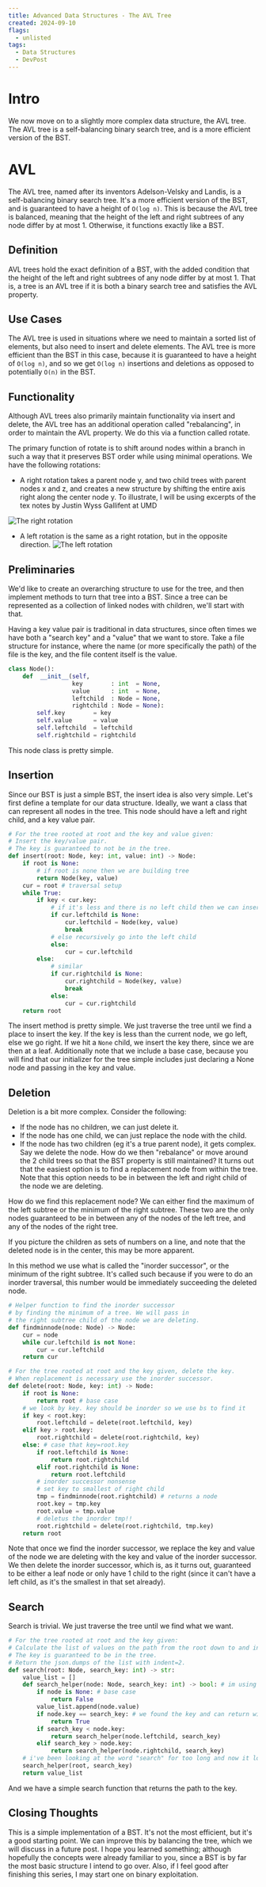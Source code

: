 ```yaml
---
title: Advanced Data Structures - The AVL Tree
created: 2024-09-10
flags:
  - unlisted
tags: 
  - Data Structures
  - DevPost
---
```


# Intro
We now move on to a slightly more complex data structure, the AVL tree. The AVL tree is a self-balancing binary search tree, and is a more efficient version of the BST.

# AVL
The AVL tree, named after its inventors Adelson-Velsky and Landis, is a self-balancing binary search tree. It's a more efficient version of the BST, and is guaranteed to have a height of `O(log n)`. This is because the AVL tree is balanced, meaning that the height of the left and right subtrees of any node differ by at most 1. Otherwise, it functions exactly like a BST.

## Definition
AVL trees hold the exact definition of a BST, with the added condition that the height of the left and right subtrees of any node differ by at most 1. That is, a tree is an AVL tree if it is both a binary search tree and satisfies the AVL property.

## Use Cases
The AVL tree is used in situations where we need to maintain a sorted list of elements, but also need to insert and delete elements. The AVL tree is more efficient than the BST in this case, because it is guaranteed to have a height of `O(log n)`, and so we get `O(log n)` insertions and deletions as opposed to potentially `O(n)` in the BST.

## Functionality
Although AVL trees also primarily maintain functionality via insert and delete, the AVL tree has an additional operation called "rebalancing", in order to maintain the AVL property. We do this via a function called rotate.

The primary function of rotate is to shift around nodes within a branch in such a way that it preserves BST order while using minimal operations. We have the following rotations:
- A right rotation takes a parent node y, and two child trees with parent nodes x and z, and creates a new structure by shifting the entire axis right along the center node y. To illustrate, I will be using excerpts of the tex notes by Justin Wyss Gallifent at UMD

![The right rotation](right.png)

- A left rotation is the same as a right rotation, but in the opposite direction.
![The left rotation](left.png)



## Preliminaries
We'd like to create an overarching structure to use for the tree, and then implement methods to turn that tree into a BST. Since a tree can be represented as a collection of linked nodes with children, we'll start with that.

Having a key value pair is traditional in data structures, since often times we have both a "search key" and a "value" that we want to store. Take a file structure for instance, where the name (or more specifically the path) of the file is the key, and the file content itself is the value.

```python
class Node():
    def  __init__(self,
                  key        : int  = None,
                  value      : int  = None,
                  leftchild  : Node = None,
                  rightchild : Node = None):
        self.key        = key
        self.value      = value
        self.leftchild  = leftchild
        self.rightchild = rightchild
```
This node class is pretty simple.

## Insertion
Since our BST is just a simple BST, the insert idea is also very simple. Let's first define a template for our data structure. Ideally, we want a class that can represent all nodes in the tree. This node should have a left and right child, and a key value pair. 

```python
# For the tree rooted at root and the key and value given:
# Insert the key/value pair.
# The key is guaranteed to not be in the tree.
def insert(root: Node, key: int, value: int) -> Node:
    if root is None: 
        # if root is none then we are building tree
        return Node(key, value)
    cur = root # traversal setup
    while True:
        if key < cur.key:
            # if it's less and there is no left child then we can insert
            if cur.leftchild is None:
                cur.leftchild = Node(key, value)
                break
            # else recursively go into the left child
            else:
                cur = cur.leftchild
        else:
            # similar
            if cur.rightchild is None:
                cur.rightchild = Node(key, value)
                break
            else:
                cur = cur.rightchild
    return root
```
The insert method is pretty simple. We just traverse the tree until we find a place to insert the key. If the key is less than the current node, we go left, else we go right. If we hit a `None` child, we insert the key there, since we are then at a leaf. Additionally note that we include a base case, because you will find that our initializer for the tree simple includes just declaring a None node and passing in the key and value.

## Deletion
Deletion is a bit more complex. Consider the following:
- If the node has no children, we can just delete it.
- If the node has one child, we can just replace the node with the child.
- If the node has two children (eg it's a true parent node), it gets complex. Say we delete the node. How do we then "rebalance" or move around the 2 child trees so that the BST property is still maintained? It turns out that the easiest option is to find a replacement node from within the tree. Note that this option needs to be in between the left and right child of the node we are deleting. 

How do we find this replacement node? We can either find the maximum of the left subtree or the minimum of the right subtree. These two are the only nodes guaranteed to be in between any of the nodes of the left tree, and any of the nodes of the right tree.

If you picture the children as sets of numbers on a line, and note that the deleted node is in the center, this may be more apparent. 

In this method we use what is called the "inorder successor", or the minimum of the right subtree. It's called such because if you were to do an inorder traversal, this number would be immediately succeeding the deleted node. 

```python
# Helper function to find the inorder successor
# by finding the minimum of a tree. We will pass in
# the right subtree child of the node we are deleting.
def findminnode(node: Node) -> Node:
    cur = node
    while cur.leftchild is not None:
        cur = cur.leftchild
    return cur

# For the tree rooted at root and the key given, delete the key.
# When replacement is necessary use the inorder successor.
def delete(root: Node, key: int) -> Node:
    if root is None:
        return root # base case 
    # we look by key. key should be inorder so we use bs to find it 
    if key < root.key:
        root.leftchild = delete(root.leftchild, key)
    elif key > root.key:
        root.rightchild = delete(root.rightchild, key)
    else: # case that key=root.key 
        if root.leftchild is None: 
            return root.rightchild
        elif root.rightchild is None:
            return root.leftchild
        # inorder successor nonsense 
        # set key to smallest of right child
        tmp = findminnode(root.rightchild) # returns a node
        root.key = tmp.key
        root.value = tmp.value
        # deletus the inorder tmp!!
        root.rightchild = delete(root.rightchild, tmp.key)
    return root
```
Note that once we find the inorder successor, we replace the key and value of the node we are deleting with the key and value of the inorder successor. We then delete the inorder successor, which is, as it turns out, guaranteed to be either a leaf node or only have 1 child to the right (since it can't have a left child, as it's the smallest in that set already).

## Search
Search is trivial. We just traverse the tree until we find what we want. 
```python
# For the tree rooted at root and the key given:
# Calculate the list of values on the path from the root down to and including the search key node.
# The key is guaranteed to be in the tree.
# Return the json.dumps of the list with indent=2.
def search(root: Node, search_key: int) -> str:
    value_list = []
    def search_helper(node: Node, search_key: int) -> bool: # im using bool to flag when to break
        if node is None: # base case
            return False
        value_list.append(node.value)
        if node.key == search_key: # we found the key and can return with the value_list complete
            return True
        if search_key < node.key:
            return search_helper(node.leftchild, search_key)
        elif search_key > node.key:
            return search_helper(node.rightchild, search_key)
    # i've been looking at the word "search" for too long and now it looks stupid
    search_helper(root, search_key)
    return value_list
```
And we have a simple search function that returns the path to the key.

## Closing Thoughts
This is a simple implementation of a BST. It's not the most efficient, but it's a good starting point. We can improve this by balancing the tree, which we will discuss in a future post. I hope you learned something; although hopefully the concepts were already familiar to you, since a BST is by far the most basic structure I intend to go over. Also, if I feel good after finishing this series, I may start one on binary exploitation. 
